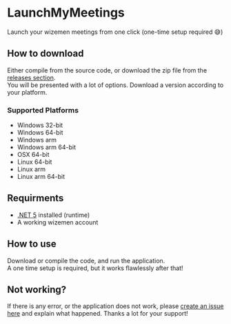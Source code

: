 # LaunchMyMeetings  
Launch your wizemen meetings from one click (one-time setup required 😅)  
  
## How to download  
Either compile from the source code, or download the zip file from the [releases section](https://github.com/DhrumanGupta/LaunchMyMeeting/releases/latest).  
You will be presented with a lot of options. Download a version according to your platform.  
### Supported Platforms
* Windows 32-bit
* Windows 64-bit
* Windows arm
* Windows arm 64-bit
* OSX 64-bit
* Linux 64-bit
* Linux arm
* Linux arm 64-bit

## Requirments  
* [.NET 5](https://dotnet.microsoft.com/download/dotnet) installed (runtime)  
* A working wizemen account

## How to use  
Download or compile the code, and run the application.  
A one time setup is required, but it works flawlessly after that!  
  
## Not working?  
If there is any error, or the application does not work, please [create an issue here](https://github.com/DhrumanGupta/LaunchMyMeeting/issues/new) and explain what happened. Thanks a lot for your support!
